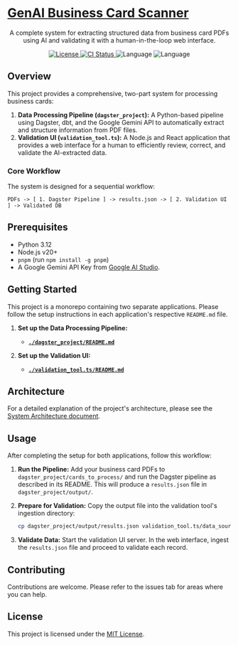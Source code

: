 # [GenAI Business Card Scanner](https://github.com/betsalel-williamson/GenAIBusinessCardScanner)

<p align="center">
  A complete system for extracting structured data from business card PDFs using AI and validating it with a human-in-the-loop web interface.
</p>

<p align="center">
    <a href="https://github.com/betsalel-williamson/GenAIBusinessCardScanner/blob/main/LICENSE">
        <img alt="License" src="https://img.shields.io/github/license/betsalel-williamson/GenAIBusinessCardScanner?style=flat-square&color=blue">
    </a>
    <a href="https://github.com/betsalel-williamson/GenAIBusinessCardScanner/actions/workflows/ci.yml">
        <img alt="CI Status" src="https://github.com/betsalel-williamson/GenAIBusinessCardScanner/actions/workflows/ci.yml/badge.svg">
    </a>
    <img alt="Language" src="https://img.shields.io/github/languages/count/betsalel-williamson/GenAIBusinessCardScanner?style=flat-square">
    <img alt="Language" src="https://img.shields.io/github/languages/top/betsalel-williamson/GenAIBusinessCardScanner?style=flat-square">
</p>

## Overview

This project provides a comprehensive, two-part system for processing business cards:

1. **Data Processing Pipeline (`dagster_project`):** A Python-based pipeline using Dagster, dbt, and the Google Gemini API to automatically extract and structure information from PDF files.
2. **Validation UI (`validation_tool.ts`):** A Node.js and React application that provides a web interface for a human to efficiently review, correct, and validate the AI-extracted data.

### Core Workflow

The system is designed for a sequential workflow:

```text
PDFs -> [ 1. Dagster Pipeline ] -> results.json -> [ 2. Validation UI ] -> Validated DB
```

## Prerequisites

- Python 3.12
- Node.js v20+
- `pnpm` (run `npm install -g pnpm`)
- A Google Gemini API Key from [Google AI Studio](https://aistudio.google.com/apikey).

## Getting Started

This project is a monorepo containing two separate applications. Please follow the setup instructions in each application's respective `README.md` file.

1. **Set up the Data Processing Pipeline:**
    - [**`./dagster_project/README.md`**](./dagster_project/README.md)

2. **Set up the Validation UI:**
    - [**`./validation_tool.ts/README.md`**](./validation_tool.ts/README.md)

## Architecture

For a detailed explanation of the project's architecture, please see the [System Architecture document](./genai-docs/architecture/SYSTEM_ARCHITECTURE.md).

## Usage

After completing the setup for both applications, follow this workflow:

1. **Run the Pipeline:** Add your business card PDFs to `dagster_project/cards_to_process/` and run the Dagster pipeline as described in its README. This will produce a `results.json` file in `dagster_project/output/`.

2. **Prepare for Validation:** Copy the output file into the validation tool's ingestion directory:

    ```bash
    cp dagster_project/output/results.json validation_tool.ts/data_source/
    ```

3. **Validate Data:** Start the validation UI server. In the web interface, ingest the `results.json` file and proceed to validate each record.

## Contributing

Contributions are welcome. Please refer to the issues tab for areas where you can help.

## License

This project is licensed under the [MIT License](./LICENSE).

<!-- Test pre-commit hooks -->
